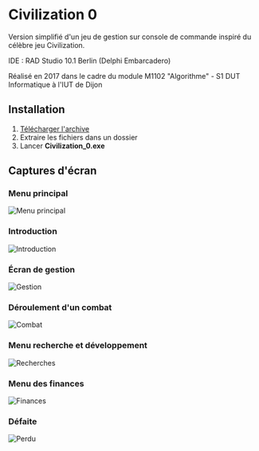 # Civilization 0

Version simplifié d'un jeu de gestion sur console de commande inspiré du célèbre jeu Civilization.

IDE : RAD Studio 10.1 Berlin (Delphi Embarcadero)

Réalisé en 2017 dans le cadre du module M1102 "Algorithme" - S1 DUT Informatique à l'IUT de Dijon

## Installation

1. [Télécharger l'archive](http://skydefr.com/projets/civilization_0/Civilization_0.zip)
2. Extraire les fichiers dans un dossier
3. Lancer __Civilization_0.exe__

## Captures d'écran

### Menu principal
![Menu principal](https://raw.githubusercontent.com/SkydeFR/Civilization_0/master/screenshots/menu_principal.png)

### Introduction
![Introduction](https://raw.githubusercontent.com/SkydeFR/Civilization_0/master/screenshots/introduction.png)

### Écran de gestion
![Gestion](https://raw.githubusercontent.com/SkydeFR/Civilization_0/master/screenshots/gestion.png)

### Déroulement d'un combat
![Combat](https://raw.githubusercontent.com/SkydeFR/Civilization_0/master/screenshots/combat.png)

### Menu recherche et développement
![Recherches](https://raw.githubusercontent.com/SkydeFR/Civilization_0/master/screenshots/recherches.png)

### Menu des finances
![Finances](https://raw.githubusercontent.com/SkydeFR/Civilization_0/master/screenshots/finances.png)

### Défaite
![Perdu](https://raw.githubusercontent.com/SkydeFR/Civilization_0/master/screenshots/perdu.png)
